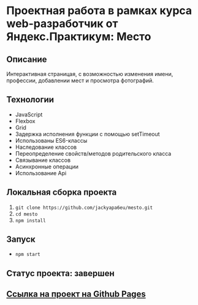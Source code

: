 # Проектная работа в рамках курса web-разработчик от Яндекс.Практикум: Место

## Описание
Интерактивная страницая, с возможностью изменения имени, профессии, добавлении мест и просмотра фотографий.

## Технологии
- JavaScript
- Flexbox
- Grid
- Задержка исполнения функции с помощью setTimeout
- Использованы ES6-классы
- Наследование классов
- Переопределение свойств/методов родительского класса
- Связывание классов
- Асинхронные операции
- Использование Api

## Локальная сборка проекта
1. `git clone https://github.com/jackyapa6eu/mesto.git`  
2. `cd mesto`  
3. `npm install`  

## Запуск  
- `npm start`

## Статус проекта: завершен

## [Ссылка на проект на Github Pages](https://jackyapa6eu.github.io/mesto/index.html)


